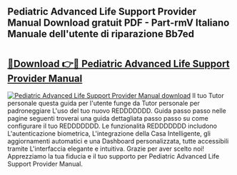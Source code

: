 ## Pediatric Advanced Life Support Provider Manual Download gratuit PDF - Part-rmV Italiano Manuale dell'utente di riparazione Bb7ed

# <h2><a href="http://dfctny.blite.top/?on=Pediatric+Advanced+Life+Support+Provider+Manual">🔗Download 👉🔴 Pediatric Advanced Life Support Provider Manual</a></h2>

[![Pediatric Advanced Life Support Provider Manual download](https://i.imgur.com/lujVjoI.png)](http://dfctny.blite.top/?on=Pediatric+Advanced+Life+Support+Provider+Manual)
Il tuo Tutor personale questa guida per l'utente funge da Tutor personale per padroneggiare L'uso del tuo nuovo REDDDDDDD. Guida passo passo nelle pagine seguenti troverai una guida dettagliata passo passo su come configurare il tuo REDDDDDDD. Le funzionalità REDDDDDDD includono L'autenticazione biometrica, L'integrazione della Casa Intelligente, gli aggiornamenti automatici e una Dashboard personalizzata, tutte accessibili tramite L'interfaccia elegante e intuitiva. Grazie per aver scelto noi! Apprezziamo la tua fiducia e il tuo supporto per Pediatric Advanced Life Support Provider Manual.
